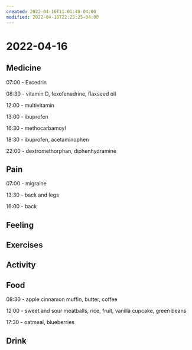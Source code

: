 ```yaml
---
created: 2022-04-16T11:01:40-04:00
modified: 2022-04-16T22:25:25-04:00
---
```


# 2022-04-16

## Medicine

07:00 - Excedrin

08:30 - vitamin D, fexofenadrine, flaxseed oil

12:00 - multivitamin

13:00 - ibuprofen

16:30 - methocarbamoyl

18:30 - ibuprofen, acetaminophen

22:00 - dextromethorphan, diphenhydramine

## Pain

07:00 - migraine

13:30 - back and legs

16:00 - back


## Feeling


## Exercises


## Activity


## Food

08:30 - apple cinnamon muffin, butter, coffee

12:00 - sweet and sour meatballs, rice, fruit, vanilla cupcake, green beans

17:30 - oatmeal, blueberries


## Drink
